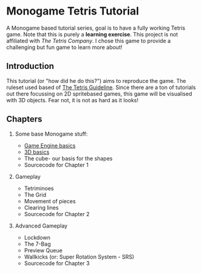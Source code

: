 # Monogame Tetris Tutorial
A Monogame based tutorial series, goal is to have a fully working Tetris game. Note that this is purely a **learning exercise**. This project is not affiliated with _The Tetris Company_. I chose this game to provide a challenging but fun game to learn more about!

## Introduction
This tutorial (or "how did he do this?") aims to reproduce the game. The ruleset used based of [The Tetris Guideline](https://tetris.wiki/Tetris_Guideline). Since there are a ton of tutorials out there focussing on 2D spritebased games, this game will be visualised with 3D objects. Fear not, it is not as hard as it looks!

## Chapters

1. Some base Monogame stuff:
   * [Game Engine basics](Docs/1-1-GameEngineBasics.md)
   * [3D basics](Docs/1-2-TheeDeeBasics.md)
   * The cube- our basis for the shapes
   * Sourcecode for Chapter 1

2. Gameplay
   * Tetriminoes
   * The Grid
   * Movement of pieces
   * Clearing lines
   * Sourcecode for Chapter 2

3. Advanced Gameplay
   * Lockdown
   * The 7-Bag
   * Preview Queue
   * Wallkicks (or: Super Rotation System - SRS)
   * Sourcecode for Chapter 3
